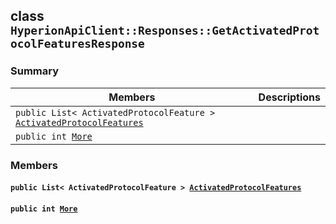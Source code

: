## class `HyperionApiClient::Responses::GetActivatedProtocolFeaturesResponse` 

### Summary

 Members                        | Descriptions                                
--------------------------------|---------------------------------------------
`public List< ActivatedProtocolFeature > `[`ActivatedProtocolFeatures`](#class_hyperion_api_client_1_1_responses_1_1_get_activated_protocol_features_response_1a339663d699cf9ec86710aa6c2373d48c) | 
`public int `[`More`](#class_hyperion_api_client_1_1_responses_1_1_get_activated_protocol_features_response_1a639e40bbc9cd0cca95eed7fdf30cf810) | 

### Members

#### `public List< ActivatedProtocolFeature > `[`ActivatedProtocolFeatures`](#class_hyperion_api_client_1_1_responses_1_1_get_activated_protocol_features_response_1a339663d699cf9ec86710aa6c2373d48c) 

#### `public int `[`More`](#class_hyperion_api_client_1_1_responses_1_1_get_activated_protocol_features_response_1a639e40bbc9cd0cca95eed7fdf30cf810) 

